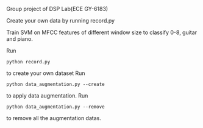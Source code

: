 Group project of DSP Lab(ECE GY-6183)

Create your own data by running record.py

Train SVM on MFCC features of different window size to classify 0-8, guitar and piano.


Run

    python record.py

to create your own dataset 
Run

    python data_augmentation.py --create

to apply data augmentation.
Run

    python data_augmentation.py --remove
to remove all the augmentation datas.
